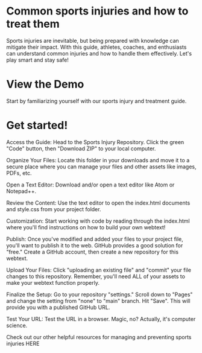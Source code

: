 # Common sports injuries and how to treat them
Sports injuries are inevitable, but being prepared with knowledge can mitigate their impact. With this guide, athletes, coaches, and enthusiasts can understand common injuries and how to handle them effectively. Let's play smart and stay safe!

# View the Demo
Start by familiarizing yourself with our sports injury and treatment guide.

# Get started!
Access the Guide: Head to the Sports Injury Repository. Click the green "Code" button, then "Download ZIP" to your local computer.

Organize Your Files: Locate this folder in your downloads and move it to a secure place where you can manage your files and other assets like images, PDFs, etc.

Open a Text Editor: Download and/or open a text editor like Atom or Notepad++.

Review the Content: Use the text editor to open the index.html documents and style.css from your project folder.

Customization: Start working with code by reading through the index.html where you'll find instructions on how to build your own webtext!

Publish: Once you've modified and added your files to your project file, you'll want to publish it to the web. GitHub provides a good solution for "free." Create a GitHub account, then create a new repository for this webtext.

Upload Your Files: Click "uploading an existing file" and "commit" your file changes to this repository. Remember, you'll need ALL of your assets to make your webtext function properly.

Finalize the Setup: Go to your repository "settings." Scroll down to "Pages" and change the setting from "none" to "main" branch. Hit "Save". This will provide you with a published GitHub URL.

Test Your URL: Test the URL in a browser. Magic, no? Actually, it's computer science.

Check out our other helpful resources for managing and preventing sports injuries HERE
